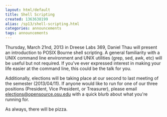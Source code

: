 ```yaml
---
layout: html/default
title: Shell Scripting
created: 1363638199
alias: /sp13/shell-scripting.html
categories: announcements
tags: announcements
---
```

Thursday, March 21nd, 2013 in Dreese Labs 369, Daniel Thau will present an introduction to POSIX Bourne shell scripting.  A general familiarity with a UNIX command line environment and UNIX utilities (grep, sed, awk, etc) will be useful but not required. If you've ever expressed interest in making your life easier at the command line, this could be the talk for you.

Additionally, elections will be taking place at our second to last meeting of the semester (2013/04/11). If anyone would like to run for one of our three positions (President, Vice President, or Treasurer), please email elections@opensource.osu.edu with a quick blurb about what you're running for.

As always, there will be pizza.
